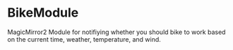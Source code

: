 # BikeModule
MagicMirror2 Module for notifiying whether you should bike to work based on the current time, weather, temperature, and wind.  
